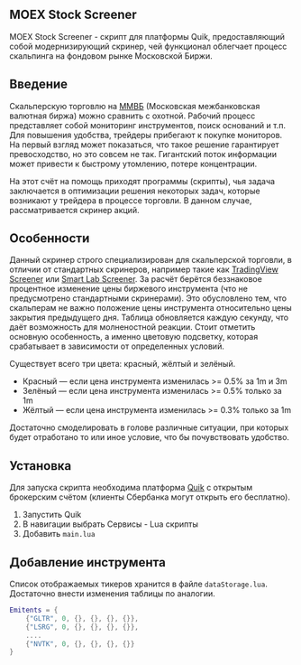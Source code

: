 ## MOEX Stock Screener

MOEX Stock Screener - скрипт для платформы Quik, предоставляющий собой модернизирующий скринер, чей функционал облегчает процесс скальпинга на фондовом рынке Московской Биржи.

## Введение

Скальперскую торговлю на [ММВБ](https://ru.wikipedia.org/wiki/%D0%9C%D0%BE%D1%81%D0%BA%D0%BE%D0%B2%D1%81%D0%BA%D0%B0%D1%8F_%D0%BC%D0%B5%D0%B6%D0%B1%D0%B0%D0%BD%D0%BA%D0%BE%D0%B2%D1%81%D0%BA%D0%B0%D1%8F_%D0%B2%D0%B0%D0%BB%D1%8E%D1%82%D0%BD%D0%B0%D1%8F_%D0%B1%D0%B8%D1%80%D0%B6%D0%B0) (Московская межбанковская валютная биржа) можно сравнить с охотной. Рабочий процесс представляет собой мониторинг инструментов, поиск оснований и т.п. Для повышения удобства, трейдеры прибегают к покупке мониторов. На первый взгляд может показаться, что такое решение гарантирует превосходство, но это совсем не так. Гигантский поток информации может привести к быстрому утомлению, потере концентрации.

На этот счёт на помощь приходят программы (скрипты), чья задача заключается в оптимизации решения некоторых задач, которые возникают у трейдера в процессе торговли. В данном случае, рассматривается скринер акций.

## Особенности
Данный скринер строго специализирован для скальперской торговли, в отличии от стандартных скринеров, например такие как [TradingView Screener](https://www.tradingview.com/screener/) или [Smart Lab Screener](https://smart-lab.ru/q/shares_fundamental/). За расчёт берётся беззнаковое процентное изменение цены биржевого инструмента (что не предусмотрено стандартными скринерами). Это обусловлено тем, что скальперам не важно положение цены инструмента относительно цены закрытия предыдущего дня. Таблица обновляется каждую секунду, что даёт возможность для молненостной реакции.
Стоит отметить основную особенность, а именно цветовую подсветку, которая срабатывает в зависимости от определенных условий.

Существует всего три цвета: красный, жёлтый и зелёный.

- Красный — если цена инструмента изменилась >= 0.5% за 1m и 3m
- Зелёный — если цена инструмента изменилась >= 0.5% только за 1m
- Жёлтый — если цена инструмента изменилась >= 0.3% только за 1m

Достаточно смоделировать в голове различные ситуации, при которых будет отработано то или иное условие, что бы почувствовать удобство.

## Установка

Для запуска скрипта необходима платформа [Quik](https://www.sberbank.ru/ru/person/investments/broker_service/quik) с открытым брокерским счётом (клиенты Сбербанка могут открыть его бесплатно).

1. Запустить Quik
2. В навигации выбрать Сервисы - Lua скрипты
3. Добавить ```main.lua```

## Добавление инструмента
Список отображаемых тикеров хранится в файле ```dataStorage.lua```. Достаточно внести изменения таблицы по аналогии.
```lua
Emitents = {
	{"GLTR", 0, {}, {}, {}, {}},
	{"LSRG", 0, {}, {}, {}, {}},
	....
	{"NVTK", 0, {}, {}, {}, {}}
}
```
